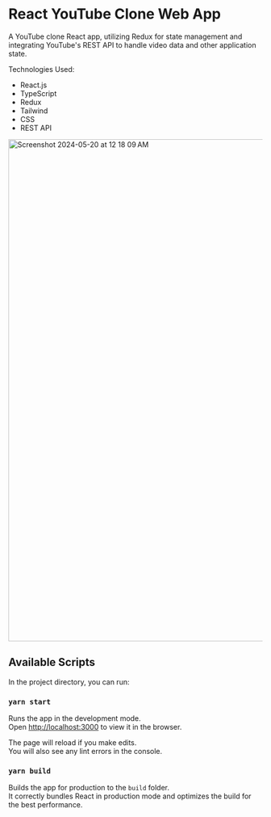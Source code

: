 # React YouTube Clone Web App

A YouTube clone React app, utilizing Redux for state management and integrating YouTube's REST API to handle video data and other application state.

Technologies Used:
- React.js
- TypeScript
- Redux
- Tailwind
- CSS
- REST API


<img width="994" alt="Screenshot 2024-05-20 at 12 18 09 AM" src="https://github.com/socratesmosko/react-yt-clone/assets/119309614/1590d05e-9d4b-47ed-981b-27fb0463f88c">


## Available Scripts

In the project directory, you can run:

### `yarn start`

Runs the app in the development mode.\
Open [http://localhost:3000](http://localhost:3000) to view it in the browser.

The page will reload if you make edits.\
You will also see any lint errors in the console.

### `yarn build`

Builds the app for production to the `build` folder.\
It correctly bundles React in production mode and optimizes the build for the best performance.

